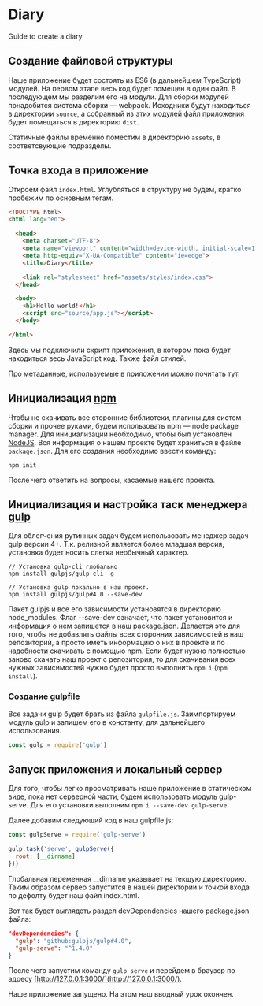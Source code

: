 # Diary

Guide to create a diary

## Создание файловой структуры

Наше приложение будет состоять из ES6 (в дальнейшем TypeScript) модулей. На первом этапе весь код будет помещен в один файл. В последующем мы разделим его на модули. Для сборки модулей понадобится система сборки — webpack. Исходники будут находиться в директории `source`, а собранный из этих модулей файл приложения будет помещаться в директорию `dist`.

Статичные файлы временно поместим в директорию `assets`, в соответсвующие подразделы.

## Точка входа в приложение

Откроем файл `index.html`. Углубляться в структуру не будем, кратко пробежим по основным тегам.

```html
<!DOCTYPE html>
<html lang="en">

  <head>
    <meta charset="UTF-8">
    <meta name="viewport" content="width=device-width, initial-scale=1.0">
    <meta http-equiv="X-UA-Compatible" content="ie=edge">
    <title>Diary</title>

    <link rel="stylesheet" href="assets/styles/index.css">
  </head>

  <body>
    <h1>Hello world!</h1>
    <script src="source/app.js"></script>
  </body>

</html>
```

Здесь мы подключили скрипт приложения, в котором пока будет находиться весь JavaScript код. Также файл стилей.

Про метаданные, используемые в приложении можно почитать [тут](https://tproger.ru/translations/meta-tags-2017/).

## Инициализация [npm](https://www.npmjs.com/)

Чтобы не скачивать все сторонние библиотеки, плагины для систем сборки и прочее руками, будем использовать npm — node package manager.
Для инициализации необходимо, чтобы был установлен [NodeJS](https://nodejs.org/en/).
Вся информация о нашем проекте будет храниться в файле `package.json`. Для его создания необходимо ввести команду:

```ShellSession
npm init
```

После чего ответить на вопросы, касаемые нашего проекта.

## Инициализация и настройка таск менеджера [gulp](https://gulpjs.com/)

Для облегчения рутинных задач будем использовать менеджер задач gulp версии 4+.
Т.к. релизной является более младшая версия, установка будет носить слегка необычный характер.

```ShellSession
// Установка gulp-cli глобально
npm install gulpjs/gulp-cli -g

// Установка gulp локально в наш проект.
npm install gulpjs/gulp#4.0 --save-dev
```

Пакет gulpjs и все его зависимости установятся в директорию node_modules.
Флаг --save-dev означает, что пакет установится и информация о нем запишется в наш package.json. Делается это для того, чтобы не добавлять файлы всех сторонних зависимостей в наш репозиторий, а просто иметь информацию о них в проекте и по надобности скачивать с помощью npm. Если будет нужно полностью заново скачать наш проект с репозитория, то для скачивания всех нужных зависимостей нужно будет просто выполнить `npm i` (`npm install`).

### Создание gulpfile

Все задачи gulp будет брать из файла `gulpfile.js`. Заимпортируем модуль gulp и запишем его в константу, для дальнейшего использования.

```JavaScript
const gulp = require('gulp')
```

## Запуск приложения и локальный сервер

Для того, чтобы легко просматривать наше приложение в статическом виде, пока нет серверной части, будем использовать модуль gulp-serve. Для его установки выполним `npm i --save-dev gulp-serve`.

Далее добавим следующий код в наш gulpfile.js:

```JavaScript
const gulpServe = require('gulp-serve')

gulp.task('serve', gulpServe({
  root: [__dirname]
}))
```

Глобальная переменная __dirname указывает на текщую директорию. Таким образом сервер запустится в нашей директории и точкой входа по дефолту будет наш файл index.html.

Вот так будет выглядеть раздел devDependencies нашего package.json файла:

```JSON
"devDependencies": {
  "gulp": "github:gulpjs/gulp#4.0",
  "gulp-serve": "^1.4.0"
}
```

После чего запустим команду `gulp serve` и перейдем в браузер по адресу [http://127.0.0.1:3000/](http://127.0.0.1:3000/).

Наше приложение запущено. На этом наш вводный урок окончен.
